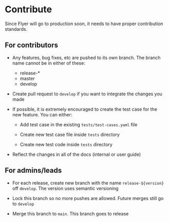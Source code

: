 # Contribute

Since Flyer will go to production soon, it needs to have proper contribution standards.

## For contributors

- Any features, bug fixes, etc are pushed to its own branch. The branch name cannot be in either of these:

  - release-\*
  - master
  - develop

- Create pull request to `develop` if you want to integrate the changes you made

- If possible, it is extremely encouraged to create the test case for the new feature. You can either:

  - Add test case in the existing `tests/test-cases.yaml` file

  - Create new test case file inside `tests` directory

  - Create new test code inside `tests` directory

- Reflect the changes in all of the docs (internal or user guide)

## For admins/leads

- For each release, create new branch with the name `release-${version}` off `develop`. The version uses semantic versioning

- Lock this branch so no more pushes are allowed. Future merges still go to `develop`

- Merge this branch to `main`. This branch goes to release
